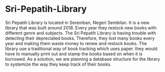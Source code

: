 # Sri-Pepatih-Library
Sri Pepatih Library is located in Seremban, Negeri Sembilan. It is a new library that was built around 2018. Every year they restock new books with different genre and subjects. The Sri Pepatih Library is having trouble with detecting their depreciated books. Therefore, they lost many books every year and making them waste money to renew and restock books. The library use a traditional way of book tracking which uses paper. they would have to manually print out and stamp the books based on when it is borrowed. As a solution, we are planning a database structure for the library to systemize the way they keep track of their books.
